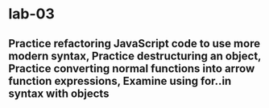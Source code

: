 # lab-03
## Practice refactoring JavaScript code to use more modern syntax, Practice destructuring an object, Practice converting normal functions into arrow function expressions, Examine using for..in  syntax with objects
